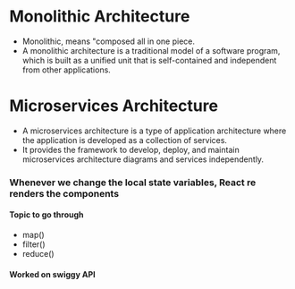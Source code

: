 # Monolithic Architecture 
- Monolithic, means "composed all in one piece.
-  A monolithic architecture is a traditional model of a software program, which is built as a unified unit that is self-contained and independent from other applications.

# Microservices Architecture 
- A microservices architecture is a type of application architecture where the application is developed as a collection of services. 
- It provides the framework to develop, deploy, and maintain microservices architecture diagrams and services independently.


### Whenever we change the local state variables, React re renders the components


#### Topic to go through  
 - map()
 - filter()
 - reduce()

 #### Worked on swiggy API 
